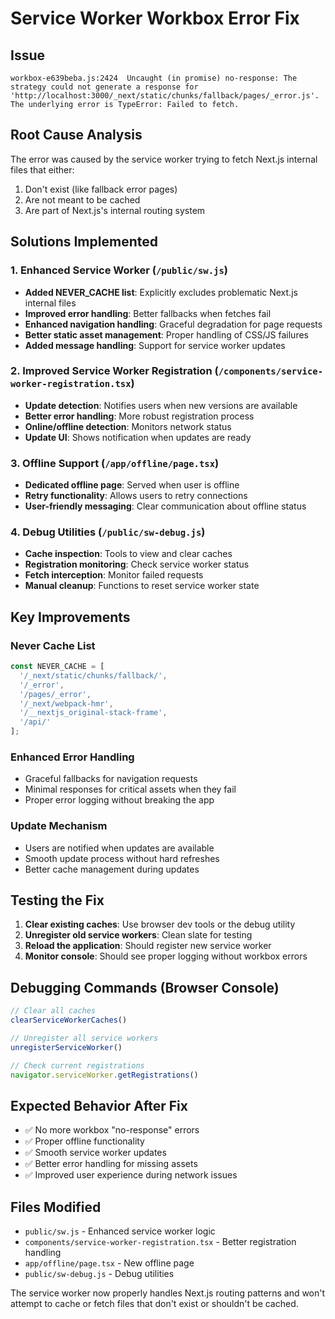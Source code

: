 # Service Worker Workbox Error Fix

## Issue
```
workbox-e639beba.js:2424  Uncaught (in promise) no-response: The strategy could not generate a response for 'http://localhost:3000/_next/static/chunks/fallback/pages/_error.js'. The underlying error is TypeError: Failed to fetch.
```

## Root Cause Analysis
The error was caused by the service worker trying to fetch Next.js internal files that either:
1. Don't exist (like fallback error pages)
2. Are not meant to be cached
3. Are part of Next.js's internal routing system

## Solutions Implemented

### 1. Enhanced Service Worker (`/public/sw.js`)
- **Added NEVER_CACHE list**: Explicitly excludes problematic Next.js internal files
- **Improved error handling**: Better fallbacks when fetches fail
- **Enhanced navigation handling**: Graceful degradation for page requests
- **Better static asset management**: Proper handling of CSS/JS failures
- **Added message handling**: Support for service worker updates

### 2. Improved Service Worker Registration (`/components/service-worker-registration.tsx`)
- **Update detection**: Notifies users when new versions are available
- **Better error handling**: More robust registration process
- **Online/offline detection**: Monitors network status
- **Update UI**: Shows notification when updates are ready

### 3. Offline Support (`/app/offline/page.tsx`)
- **Dedicated offline page**: Served when user is offline
- **Retry functionality**: Allows users to retry connections
- **User-friendly messaging**: Clear communication about offline status

### 4. Debug Utilities (`/public/sw-debug.js`)
- **Cache inspection**: Tools to view and clear caches
- **Registration monitoring**: Check service worker status
- **Fetch interception**: Monitor failed requests
- **Manual cleanup**: Functions to reset service worker state

## Key Improvements

### Never Cache List
```javascript
const NEVER_CACHE = [
  '/_next/static/chunks/fallback/',
  '/_error',
  '/pages/_error', 
  '/_next/webpack-hmr',
  '/__nextjs_original-stack-frame',
  '/api/'
];
```

### Enhanced Error Handling
- Graceful fallbacks for navigation requests
- Minimal responses for critical assets when they fail
- Proper error logging without breaking the app

### Update Mechanism
- Users are notified when updates are available
- Smooth update process without hard refreshes
- Better cache management during updates

## Testing the Fix

1. **Clear existing caches**: Use browser dev tools or the debug utility
2. **Unregister old service workers**: Clean slate for testing
3. **Reload the application**: Should register new service worker
4. **Monitor console**: Should see proper logging without workbox errors

## Debugging Commands (Browser Console)
```javascript
// Clear all caches
clearServiceWorkerCaches()

// Unregister all service workers  
unregisterServiceWorker()

// Check current registrations
navigator.serviceWorker.getRegistrations()
```

## Expected Behavior After Fix
- ✅ No more workbox "no-response" errors
- ✅ Proper offline functionality
- ✅ Smooth service worker updates
- ✅ Better error handling for missing assets
- ✅ Improved user experience during network issues

## Files Modified
- `public/sw.js` - Enhanced service worker logic
- `components/service-worker-registration.tsx` - Better registration handling
- `app/offline/page.tsx` - New offline page
- `public/sw-debug.js` - Debug utilities

The service worker now properly handles Next.js routing patterns and won't attempt to cache or fetch files that don't exist or shouldn't be cached.
